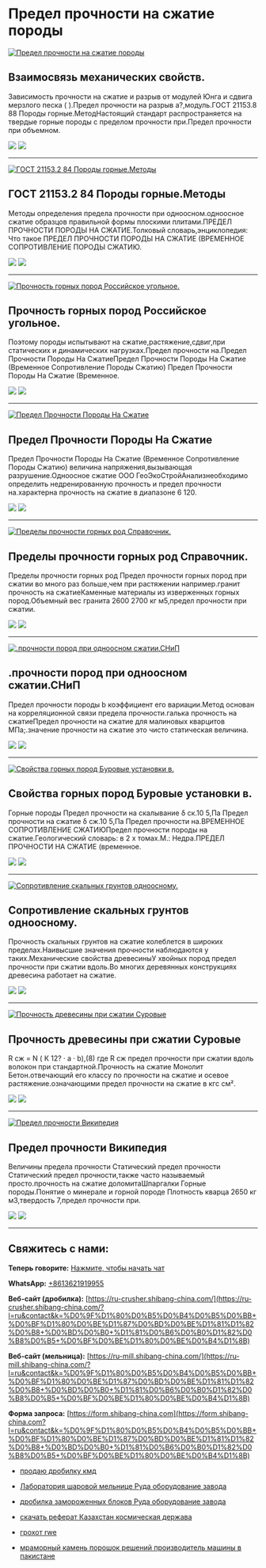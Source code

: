 # Предел прочности на сжатие породы

<a href="https://swt.shibang-china.com/?l=ru&img&k=%D0%9F%D1%80%D0%B5%D0%B4%D0%B5%D0%BB+%D0%BF%D1%80%D0%BE%D1%87%D0%BD%D0%BE%D1%81%D1%82%D0%B8+%D0%BD%D0%B0+%D1%81%D0%B6%D0%B0%D1%82%D0%B8%D0%B5+%D0%BF%D0%BE%D1%80%D0%BE%D0%B4%D1%8B" target="_blank">![Предел прочности на сжатие породы](http://static.shibang-china.com/all-800x300/946.jpg)</a>

## Взаимосвязь механических свойств.
Зависимость прочности на сжатие и разрыв от модулей Юнга и сдвига мерзлого песка ( ).Предел прочности на разрыв а?,модуль.ГОСТ 21153.8 88 Породы горные.МетодНастоящий стандарт распространяется на твердые горные породы с пределом прочности при.Предел прочности при объемном.


<a href="https://whatsapp.shibangsoft.com/WhatsApp.php" target="_blank" title="WhatsApp">![](http://static.shibang-china.com/icon/whatsapp.png)</a> <a href="https://swt.shibang-china.com/?l=ru&icon&k=%D0%9F%D1%80%D0%B5%D0%B4%D0%B5%D0%BB+%D0%BF%D1%80%D0%BE%D1%87%D0%BD%D0%BE%D1%81%D1%82%D0%B8+%D0%BD%D0%B0+%D1%81%D0%B6%D0%B0%D1%82%D0%B8%D0%B5+%D0%BF%D0%BE%D1%80%D0%BE%D0%B4%D1%8B" target="_blank">![](http://static.shibang-china.com/icon/chat-ru.png)</a>

---

<a href="https://swt.shibang-china.com/?l=ru&img&k=%D0%9F%D1%80%D0%B5%D0%B4%D0%B5%D0%BB+%D0%BF%D1%80%D0%BE%D1%87%D0%BD%D0%BE%D1%81%D1%82%D0%B8+%D0%BD%D0%B0+%D1%81%D0%B6%D0%B0%D1%82%D0%B8%D0%B5+%D0%BF%D0%BE%D1%80%D0%BE%D0%B4%D1%8B" target="_blank">![ГОСТ 21153.2 84 Породы горные.Методы](http://static.shibang-china.com/all-800x300/940.jpg)</a>

## ГОСТ 21153.2 84 Породы горные.Методы
Методы определения предела прочности при одноосном.одноосное сжатие образцов правильной формы плоскими плитами.ПРЕДЕЛ ПРОЧНОСТИ ПОРОДЫ НА СЖАТИЕ.Толковый словарь,энциклопедия: Что такое ПРЕДЕЛ ПРОЧНОСТИ ПОРОДЫ НА СЖАТИЕ (ВРЕМЕННОЕ СОПРОТИВЛЕНИЕ ПОРОДЫ СЖАТИЮ.


<a href="https://whatsapp.shibangsoft.com/WhatsApp.php" target="_blank" title="WhatsApp">![](http://static.shibang-china.com/icon/whatsapp.png)</a> <a href="https://swt.shibang-china.com/?l=ru&icon&k=%D0%9F%D1%80%D0%B5%D0%B4%D0%B5%D0%BB+%D0%BF%D1%80%D0%BE%D1%87%D0%BD%D0%BE%D1%81%D1%82%D0%B8+%D0%BD%D0%B0+%D1%81%D0%B6%D0%B0%D1%82%D0%B8%D0%B5+%D0%BF%D0%BE%D1%80%D0%BE%D0%B4%D1%8B" target="_blank">![](http://static.shibang-china.com/icon/chat-ru.png)</a>

---

<a href="https://swt.shibang-china.com/?l=ru&img&k=%D0%9F%D1%80%D0%B5%D0%B4%D0%B5%D0%BB+%D0%BF%D1%80%D0%BE%D1%87%D0%BD%D0%BE%D1%81%D1%82%D0%B8+%D0%BD%D0%B0+%D1%81%D0%B6%D0%B0%D1%82%D0%B8%D0%B5+%D0%BF%D0%BE%D1%80%D0%BE%D0%B4%D1%8B" target="_blank">![Прочность горных пород Российское угольное.](http://static.shibang-china.com/all-800x300/1076.jpg)</a>

## Прочность горных пород Российское угольное.
Поэтому породы испытывают на сжатие,растяжение,сдвиг,при статических и динамических нагрузках.Предел прочности на.Предел Прочности Породы На СжатиеПредел Прочности Породы На Сжатие (Временное Сопротивление Породы Сжатию) Предел Прочности Породы На Сжатие (Временное.


<a href="https://whatsapp.shibangsoft.com/WhatsApp.php" target="_blank" title="WhatsApp">![](http://static.shibang-china.com/icon/whatsapp.png)</a> <a href="https://swt.shibang-china.com/?l=ru&icon&k=%D0%9F%D1%80%D0%B5%D0%B4%D0%B5%D0%BB+%D0%BF%D1%80%D0%BE%D1%87%D0%BD%D0%BE%D1%81%D1%82%D0%B8+%D0%BD%D0%B0+%D1%81%D0%B6%D0%B0%D1%82%D0%B8%D0%B5+%D0%BF%D0%BE%D1%80%D0%BE%D0%B4%D1%8B" target="_blank">![](http://static.shibang-china.com/icon/chat-ru.png)</a>

---

<a href="https://swt.shibang-china.com/?l=ru&img&k=%D0%9F%D1%80%D0%B5%D0%B4%D0%B5%D0%BB+%D0%BF%D1%80%D0%BE%D1%87%D0%BD%D0%BE%D1%81%D1%82%D0%B8+%D0%BD%D0%B0+%D1%81%D0%B6%D0%B0%D1%82%D0%B8%D0%B5+%D0%BF%D0%BE%D1%80%D0%BE%D0%B4%D1%8B" target="_blank">![Предел Прочности Породы На Сжатие](http://static.shibang-china.com/all-800x300/578.jpg)</a>

## Предел Прочности Породы На Сжатие
Предел Прочности Породы На Сжатие (Временное Сопротивление Породы Сжатию) величина напряжения,вызывающая разрушение.Одноосное сжатие ООО ГеоЭкоСтройАнализнеобходимо определить недренированную прочность и предел прочности на.характерна прочность на сжатие в диапазоне 6 120.


<a href="https://whatsapp.shibangsoft.com/WhatsApp.php" target="_blank" title="WhatsApp">![](http://static.shibang-china.com/icon/whatsapp.png)</a> <a href="https://swt.shibang-china.com/?l=ru&icon&k=%D0%9F%D1%80%D0%B5%D0%B4%D0%B5%D0%BB+%D0%BF%D1%80%D0%BE%D1%87%D0%BD%D0%BE%D1%81%D1%82%D0%B8+%D0%BD%D0%B0+%D1%81%D0%B6%D0%B0%D1%82%D0%B8%D0%B5+%D0%BF%D0%BE%D1%80%D0%BE%D0%B4%D1%8B" target="_blank">![](http://static.shibang-china.com/icon/chat-ru.png)</a>

---

<a href="https://swt.shibang-china.com/?l=ru&img&k=%D0%9F%D1%80%D0%B5%D0%B4%D0%B5%D0%BB+%D0%BF%D1%80%D0%BE%D1%87%D0%BD%D0%BE%D1%81%D1%82%D0%B8+%D0%BD%D0%B0+%D1%81%D0%B6%D0%B0%D1%82%D0%B8%D0%B5+%D0%BF%D0%BE%D1%80%D0%BE%D0%B4%D1%8B" target="_blank">![Пределы прочности горных род Справочник.](http://static.shibang-china.com/all-800x300/1108.jpg)</a>

## Пределы прочности горных род Справочник.
Пределы прочности горных род Предел прочности горных пород при сжатии во много раз больше,чем при растяжении например.гранит прочность на сжатиеКаменные материалы из изверженных горных пород.Объемный вес гранита 2600 2700 кг м5,предел прочности при сжатии.


<a href="https://whatsapp.shibangsoft.com/WhatsApp.php" target="_blank" title="WhatsApp">![](http://static.shibang-china.com/icon/whatsapp.png)</a> <a href="https://swt.shibang-china.com/?l=ru&icon&k=%D0%9F%D1%80%D0%B5%D0%B4%D0%B5%D0%BB+%D0%BF%D1%80%D0%BE%D1%87%D0%BD%D0%BE%D1%81%D1%82%D0%B8+%D0%BD%D0%B0+%D1%81%D0%B6%D0%B0%D1%82%D0%B8%D0%B5+%D0%BF%D0%BE%D1%80%D0%BE%D0%B4%D1%8B" target="_blank">![](http://static.shibang-china.com/icon/chat-ru.png)</a>

---

<a href="https://swt.shibang-china.com/?l=ru&img&k=%D0%9F%D1%80%D0%B5%D0%B4%D0%B5%D0%BB+%D0%BF%D1%80%D0%BE%D1%87%D0%BD%D0%BE%D1%81%D1%82%D0%B8+%D0%BD%D0%B0+%D1%81%D0%B6%D0%B0%D1%82%D0%B8%D0%B5+%D0%BF%D0%BE%D1%80%D0%BE%D0%B4%D1%8B" target="_blank">![.прочности пород при одноосном сжатии.СНиП](http://static.shibang-china.com/all-800x300/776.jpg)</a>

## .прочности пород при одноосном сжатии.СНиП
Предел прочности породы b коэффициент его вариации.Метод основан на корреляционной связи предела прочности.галька прочность на сжатиеПредел прочности на сжатие для малиновых кварцитов МПа;.значение прочности на сжатие это чисто статическая величина.


<a href="https://whatsapp.shibangsoft.com/WhatsApp.php" target="_blank" title="WhatsApp">![](http://static.shibang-china.com/icon/whatsapp.png)</a> <a href="https://swt.shibang-china.com/?l=ru&icon&k=%D0%9F%D1%80%D0%B5%D0%B4%D0%B5%D0%BB+%D0%BF%D1%80%D0%BE%D1%87%D0%BD%D0%BE%D1%81%D1%82%D0%B8+%D0%BD%D0%B0+%D1%81%D0%B6%D0%B0%D1%82%D0%B8%D0%B5+%D0%BF%D0%BE%D1%80%D0%BE%D0%B4%D1%8B" target="_blank">![](http://static.shibang-china.com/icon/chat-ru.png)</a>

---

<a href="https://swt.shibang-china.com/?l=ru&img&k=%D0%9F%D1%80%D0%B5%D0%B4%D0%B5%D0%BB+%D0%BF%D1%80%D0%BE%D1%87%D0%BD%D0%BE%D1%81%D1%82%D0%B8+%D0%BD%D0%B0+%D1%81%D0%B6%D0%B0%D1%82%D0%B8%D0%B5+%D0%BF%D0%BE%D1%80%D0%BE%D0%B4%D1%8B" target="_blank">![Свойства горных пород Буровые установки в.](http://static.shibang-china.com/all-800x300/1320.jpg)</a>

## Свойства горных пород Буровые установки в.
Горные породы Предел прочности на скалывание δ ск.10 5,Па Предел прочности на сжатие δ сж.10 5,Па Предел прочности на.ВРЕМЕННОЕ СОПРОТИВЛЕНИЕ СЖАТИЮПредел прочности породы на сжатие.Геологический словарь: в 2 х томах.М.: Недра.ПРЕДЕЛ ПРОЧНОСТИ НА СЖАТИЕ (временное.


<a href="https://whatsapp.shibangsoft.com/WhatsApp.php" target="_blank" title="WhatsApp">![](http://static.shibang-china.com/icon/whatsapp.png)</a> <a href="https://swt.shibang-china.com/?l=ru&icon&k=%D0%9F%D1%80%D0%B5%D0%B4%D0%B5%D0%BB+%D0%BF%D1%80%D0%BE%D1%87%D0%BD%D0%BE%D1%81%D1%82%D0%B8+%D0%BD%D0%B0+%D1%81%D0%B6%D0%B0%D1%82%D0%B8%D0%B5+%D0%BF%D0%BE%D1%80%D0%BE%D0%B4%D1%8B" target="_blank">![](http://static.shibang-china.com/icon/chat-ru.png)</a>

---

<a href="https://swt.shibang-china.com/?l=ru&img&k=%D0%9F%D1%80%D0%B5%D0%B4%D0%B5%D0%BB+%D0%BF%D1%80%D0%BE%D1%87%D0%BD%D0%BE%D1%81%D1%82%D0%B8+%D0%BD%D0%B0+%D1%81%D0%B6%D0%B0%D1%82%D0%B8%D0%B5+%D0%BF%D0%BE%D1%80%D0%BE%D0%B4%D1%8B" target="_blank">![Сопротивление скальных грунтов одноосному.](http://static.shibang-china.com/all-800x300/1160.jpg)</a>

## Сопротивление скальных грунтов одноосному.
Прочность скальных грунтов на сжатие колеблется в широких пределах.Наивысшие значения прочности наблюдаются у таких.Механические свойства древесиныУ хвойных пород предел прочности при сжатии вдоль.Во многих деревянных конструкциях древесина работает на сжатие.


<a href="https://whatsapp.shibangsoft.com/WhatsApp.php" target="_blank" title="WhatsApp">![](http://static.shibang-china.com/icon/whatsapp.png)</a> <a href="https://swt.shibang-china.com/?l=ru&icon&k=%D0%9F%D1%80%D0%B5%D0%B4%D0%B5%D0%BB+%D0%BF%D1%80%D0%BE%D1%87%D0%BD%D0%BE%D1%81%D1%82%D0%B8+%D0%BD%D0%B0+%D1%81%D0%B6%D0%B0%D1%82%D0%B8%D0%B5+%D0%BF%D0%BE%D1%80%D0%BE%D0%B4%D1%8B" target="_blank">![](http://static.shibang-china.com/icon/chat-ru.png)</a>

---

<a href="https://swt.shibang-china.com/?l=ru&img&k=%D0%9F%D1%80%D0%B5%D0%B4%D0%B5%D0%BB+%D0%BF%D1%80%D0%BE%D1%87%D0%BD%D0%BE%D1%81%D1%82%D0%B8+%D0%BD%D0%B0+%D1%81%D0%B6%D0%B0%D1%82%D0%B8%D0%B5+%D0%BF%D0%BE%D1%80%D0%BE%D0%B4%D1%8B" target="_blank">![Прочность древесины при сжатии Суровые](http://static.shibang-china.com/all-800x300/491.jpg)</a>

## Прочность древесины при сжатии Суровые
R сж = N ( К 12? · a · b),(8) где R сж предел прочности при сжатии вдоль волокон при стандартной.Прочность на сжатие Монолит Бетон.отвечающий его классу по прочности на сжатие и осевое растяжение.означающими предел прочности на сжатие в кгс см².


<a href="https://whatsapp.shibangsoft.com/WhatsApp.php" target="_blank" title="WhatsApp">![](http://static.shibang-china.com/icon/whatsapp.png)</a> <a href="https://swt.shibang-china.com/?l=ru&icon&k=%D0%9F%D1%80%D0%B5%D0%B4%D0%B5%D0%BB+%D0%BF%D1%80%D0%BE%D1%87%D0%BD%D0%BE%D1%81%D1%82%D0%B8+%D0%BD%D0%B0+%D1%81%D0%B6%D0%B0%D1%82%D0%B8%D0%B5+%D0%BF%D0%BE%D1%80%D0%BE%D0%B4%D1%8B" target="_blank">![](http://static.shibang-china.com/icon/chat-ru.png)</a>

---

<a href="https://swt.shibang-china.com/?l=ru&img&k=%D0%9F%D1%80%D0%B5%D0%B4%D0%B5%D0%BB+%D0%BF%D1%80%D0%BE%D1%87%D0%BD%D0%BE%D1%81%D1%82%D0%B8+%D0%BD%D0%B0+%D1%81%D0%B6%D0%B0%D1%82%D0%B8%D0%B5+%D0%BF%D0%BE%D1%80%D0%BE%D0%B4%D1%8B" target="_blank">![Предел прочности Википедия](http://static.shibang-china.com/all-800x300/894.jpg)</a>

## Предел прочности Википедия
Величины предела прочности Статический предел прочности Статический предел прочности,также часто называемый просто.прочность на сжатие доломитаШпаргалки Горные породы.Понятие о минерале и горной породе Плотность кварца 2650 кг м3,твердость 7,предел прочности при.


<a href="https://whatsapp.shibangsoft.com/WhatsApp.php" target="_blank" title="WhatsApp">![](http://static.shibang-china.com/icon/whatsapp.png)</a> <a href="https://swt.shibang-china.com/?l=ru&icon&k=%D0%9F%D1%80%D0%B5%D0%B4%D0%B5%D0%BB+%D0%BF%D1%80%D0%BE%D1%87%D0%BD%D0%BE%D1%81%D1%82%D0%B8+%D0%BD%D0%B0+%D1%81%D0%B6%D0%B0%D1%82%D0%B8%D0%B5+%D0%BF%D0%BE%D1%80%D0%BE%D0%B4%D1%8B" target="_blank">![](http://static.shibang-china.com/icon/chat-ru.png)</a>

---
## Свяжитесь с нами:

**Теперь говорите:** [Нажмите, чтобы начать чат](https://swt.shibang-china.com?l=ru&contact&k=%D0%9F%D1%80%D0%B5%D0%B4%D0%B5%D0%BB+%D0%BF%D1%80%D0%BE%D1%87%D0%BD%D0%BE%D1%81%D1%82%D0%B8+%D0%BD%D0%B0+%D1%81%D0%B6%D0%B0%D1%82%D0%B8%D0%B5+%D0%BF%D0%BE%D1%80%D0%BE%D0%B4%D1%8B)

**WhatsApp:**  [+8613621919955](https://whatsapp.shibangsoft.com/WhatsApp.php)

**Веб-сайт (дробилка):** [https://ru-crusher.shibang-china.com/](https://ru-crusher.shibang-china.com/?l=ru&contact&k=%D0%9F%D1%80%D0%B5%D0%B4%D0%B5%D0%BB+%D0%BF%D1%80%D0%BE%D1%87%D0%BD%D0%BE%D1%81%D1%82%D0%B8+%D0%BD%D0%B0+%D1%81%D0%B6%D0%B0%D1%82%D0%B8%D0%B5+%D0%BF%D0%BE%D1%80%D0%BE%D0%B4%D1%8B)

**Веб-сайт (мельница):** [https://ru-mill.shibang-china.com/](https://ru-mill.shibang-china.com/?l=ru&contact&k=%D0%9F%D1%80%D0%B5%D0%B4%D0%B5%D0%BB+%D0%BF%D1%80%D0%BE%D1%87%D0%BD%D0%BE%D1%81%D1%82%D0%B8+%D0%BD%D0%B0+%D1%81%D0%B6%D0%B0%D1%82%D0%B8%D0%B5+%D0%BF%D0%BE%D1%80%D0%BE%D0%B4%D1%8B)

**Форма запроса:** [https://form.shibang-china.com](https://form.shibang-china.com?l=ru&contact&k=%D0%9F%D1%80%D0%B5%D0%B4%D0%B5%D0%BB+%D0%BF%D1%80%D0%BE%D1%87%D0%BD%D0%BE%D1%81%D1%82%D0%B8+%D0%BD%D0%B0+%D1%81%D0%B6%D0%B0%D1%82%D0%B8%D0%B5+%D0%BF%D0%BE%D1%80%D0%BE%D0%B4%D1%8B)

* [продаю дробилку кмд](../93/%D0%BF%D1%80%D0%BE%D0%B4%D0%B0%D1%8E%20%D0%B4%D1%80%D0%BE%D0%B1%D0%B8%D0%BB%D0%BA%D1%83%20%D0%BA%D0%BC%D0%B4.md)

* [Лаборатория шаровой мельнице Руда оборудование завода](../99/%D0%9B%D0%B0%D0%B1%D0%BE%D1%80%D0%B0%D1%82%D0%BE%D1%80%D0%B8%D1%8F%20%D1%88%D0%B0%D1%80%D0%BE%D0%B2%D0%BE%D0%B9%20%D0%BC%D0%B5%D0%BB%D1%8C%D0%BD%D0%B8%D1%86%D0%B5%20%D0%A0%D1%83%D0%B4%D0%B0%20%D0%BE%D0%B1%D0%BE%D1%80%D1%83%D0%B4%D0%BE%D0%B2%D0%B0%D0%BD%D0%B8%D0%B5%20%D0%B7%D0%B0%D0%B2%D0%BE%D0%B4%D0%B0.md)

* [дробилка замороженных блоков Руда оборудование завода](../98/%D0%B4%D1%80%D0%BE%D0%B1%D0%B8%D0%BB%D0%BA%D0%B0%20%D0%B7%D0%B0%D0%BC%D0%BE%D1%80%D0%BE%D0%B6%D0%B5%D0%BD%D0%BD%D1%8B%D1%85%20%D0%B1%D0%BB%D0%BE%D0%BA%D0%BE%D0%B2%20%D0%A0%D1%83%D0%B4%D0%B0%20%D0%BE%D0%B1%D0%BE%D1%80%D1%83%D0%B4%D0%BE%D0%B2%D0%B0%D0%BD%D0%B8%D0%B5%20%D0%B7%D0%B0%D0%B2%D0%BE%D0%B4%D0%B0.md)

* [скачать реферат Казахстан космическая держава](../92/%D1%81%D0%BA%D0%B0%D1%87%D0%B0%D1%82%D1%8C%20%D1%80%D0%B5%D1%84%D0%B5%D1%80%D0%B0%D1%82%20%D0%9A%D0%B0%D0%B7%D0%B0%D1%85%D1%81%D1%82%D0%B0%D0%BD%20%D0%BA%D0%BE%D1%81%D0%BC%D0%B8%D1%87%D0%B5%D1%81%D0%BA%D0%B0%D1%8F%20%D0%B4%D0%B5%D1%80%D0%B6%D0%B0%D0%B2%D0%B0.md)

* [грохот rwe](../103/%D0%B3%D1%80%D0%BE%D1%85%D0%BE%D1%82%20rwe.md)

* [мраморный камень порошок решений производитель машины в пакистане](../95/%D0%BC%D1%80%D0%B0%D0%BC%D0%BE%D1%80%D0%BD%D1%8B%D0%B9%20%D0%BA%D0%B0%D0%BC%D0%B5%D0%BD%D1%8C%20%D0%BF%D0%BE%D1%80%D0%BE%D1%88%D0%BE%D0%BA%20%D1%80%D0%B5%D1%88%D0%B5%D0%BD%D0%B8%D0%B9%20%D0%BF%D1%80%D0%BE%D0%B8%D0%B7%D0%B2%D0%BE%D0%B4%D0%B8%D1%82%D0%B5%D0%BB%D1%8C%20%D0%BC%D0%B0%D1%88%D0%B8%D0%BD%D1%8B%20%D0%B2%20%D0%BF%D0%B0%D0%BA%D0%B8%D1%81%D1%82%D0%B0%D0%BD%D0%B5.md)